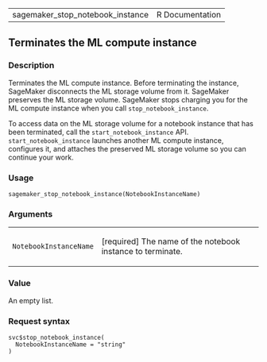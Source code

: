<table style="width: 100%;">
<tbody>
<tr class="odd">
<td>sagemaker_stop_notebook_instance</td>
<td style="text-align: right;">R Documentation</td>
</tr>
</tbody>
</table>

## Terminates the ML compute instance

### Description

Terminates the ML compute instance. Before terminating the instance,
SageMaker disconnects the ML storage volume from it. SageMaker preserves
the ML storage volume. SageMaker stops charging you for the ML compute
instance when you call `stop_notebook_instance`.

To access data on the ML storage volume for a notebook instance that has
been terminated, call the `start_notebook_instance` API.
`start_notebook_instance` launches another ML compute instance,
configures it, and attaches the preserved ML storage volume so you can
continue your work.

### Usage

    sagemaker_stop_notebook_instance(NotebookInstanceName)

### Arguments

<table>
<colgroup>
<col style="width: 35%" />
<col style="width: 65%" />
</colgroup>
<tbody>
<tr class="odd">
<td><code
id="sagemaker_stop_notebook_instance_:_NotebookInstanceName">NotebookInstanceName</code></td>
<td><p>[required] The name of the notebook instance to
terminate.</p></td>
</tr>
</tbody>
</table>

### Value

An empty list.

### Request syntax

    svc$stop_notebook_instance(
      NotebookInstanceName = "string"
    )
